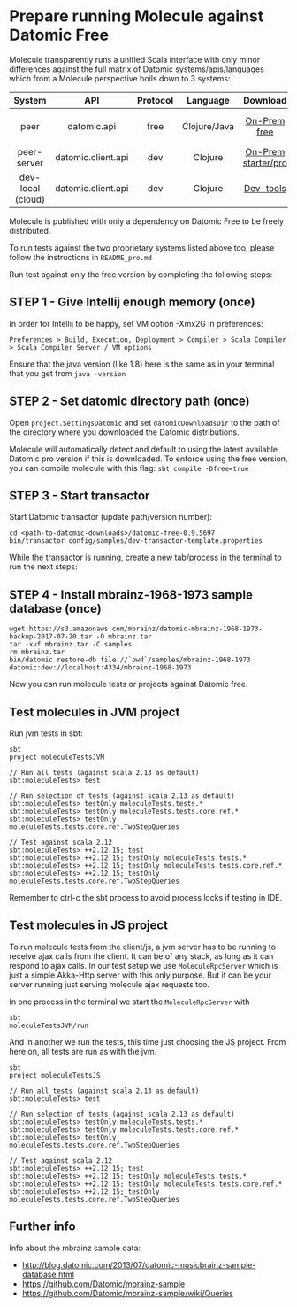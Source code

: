 # Prepare running Molecule against Datomic Free

Molecule transparently runs a unified Scala interface with only minor differences against the full matrix of Datomic systems/apis/languages which from a Molecule perspective boils down to 3 systems:

| System            | API                | Protocol | Language     | Download                   | License              |   
| :---:             | :---:              | :---:    | :---:        | :---:                      | :---:                |   
| peer              | datomic.api        | free     | Clojure/Java | [On-Prem free][free]       | Datomic Free Edition | 
| peer-server       | datomic.client.api | dev      | Clojure      | [On-Prem starter/pro][pro] | EULA                 |   
| dev-local (cloud) | datomic.client.api | dev      | Clojure      | [Dev-tools][dev]           | Email reg            |   


Molecule is published with only a dependency on Datomic Free to be freely distributed. 

To run tests against the two proprietary systems listed above too, please follow the instructions in `README_pro.md` 

Run test against only the free version by completing the following steps:


## STEP 1 - Give Intellij enough memory (once)

In order for Intellij to be happy, set VM option -Xmx2G in preferences:

`Preferences > Build, Execution, Deployment > Compiler > Scala Compiler > Scala Compiler Server / VM options`

Ensure that the java version (like 1.8) here is the same as in your terminal that you get from `java -version`

## STEP 2 - Set datomic directory path (once)

Open `project.SettingsDatomic` and set `datomicDownloadsDir` to the path of the directory where you downloaded the Datomic distributions.

Molecule will automatically detect and default to using the latest available Datomic pro version if this is downloaded. To enforce using the free version, you can compile molecule with this flag: `sbt compile -Dfree=true`


## STEP 3 - Start transactor

Start Datomic transactor (update path/version number):

    cd <path-to-datomic-downloads>/datomic-free-0.9.5697
    bin/transactor config/samples/dev-transactor-template.properties

While the transactor is running, create a new tab/process in the terminal to run the next steps:


## STEP 4 - Install mbrainz-1968-1973 sample database (once)

    wget https://s3.amazonaws.com/mbrainz/datomic-mbrainz-1968-1973-backup-2017-07-20.tar -O mbrainz.tar 
    tar -xvf mbrainz.tar -C samples 
    rm mbrainz.tar 
    bin/datomic restore-db file://`pwd`/samples/mbrainz-1968-1973 datomic:dev://localhost:4334/mbrainz-1968-1973

Now you can run molecule tests or projects against Datomic free.

## Test molecules in JVM project
Run jvm tests in sbt:
```
sbt
project moleculeTestsJVM

// Run all tests (against scala 2.13 as default)
sbt:moleculeTests> test

// Run selection of tests (against scala 2.13 as default)
sbt:moleculeTests> testOnly moleculeTests.tests.*
sbt:moleculeTests> testOnly moleculeTests.tests.core.ref.*
sbt:moleculeTests> testOnly moleculeTests.tests.core.ref.TwoStepQueries

// Test against scala 2.12 
sbt:moleculeTests> ++2.12.15; test
sbt:moleculeTests> ++2.12.15; testOnly moleculeTests.tests.*
sbt:moleculeTests> ++2.12.15; testOnly moleculeTests.tests.core.ref.*
sbt:moleculeTests> ++2.12.15; testOnly moleculeTests.tests.core.ref.TwoStepQueries
```
Remember to ctrl-c the sbt process to avoid process locks if testing in IDE.


## Test molecules in JS project
To run molecule tests from the client/js, a jvm server has to be running to receive ajax calls from the client. It can be of any stack, as long as it can respond to ajax calls. In our test setup we use `MoleculeRpcServer` which is just a simple Akka-Http server with this only purpose. But it can be your server running just serving molecule ajax requests too.

In one process in the terminal we start the `MoleculeRpcServer` with

    sbt
    moleculeTestsJVM/run

And in another we run the tests, this time just choosing the JS project. From here on, all tests are run as with the jvm.
```
sbt
project moleculeTestsJS

// Run all tests (against scala 2.13 as default)
sbt:moleculeTests> test

// Run selection of tests (against scala 2.13 as default)
sbt:moleculeTests> testOnly moleculeTests.tests.*
sbt:moleculeTests> testOnly moleculeTests.tests.core.ref.*
sbt:moleculeTests> testOnly moleculeTests.tests.core.ref.TwoStepQueries

// Test against scala 2.12 
sbt:moleculeTests> ++2.12.15; test
sbt:moleculeTests> ++2.12.15; testOnly moleculeTests.tests.*
sbt:moleculeTests> ++2.12.15; testOnly moleculeTests.tests.core.ref.*
sbt:moleculeTests> ++2.12.15; testOnly moleculeTests.tests.core.ref.TwoStepQueries
```


## Further info

Info about the mbrainz sample data:

- http://blog.datomic.com/2013/07/datomic-musicbrainz-sample-database.html
- https://github.com/Datomic/mbrainz-sample
- https://github.com/Datomic/mbrainz-sample/wiki/Queries

            
[free]:https://my.datomic.com/downloads/free
[pro]:https://www.datomic.com/get-datomic.html
[dev]:https://cognitect.com/dev-tools